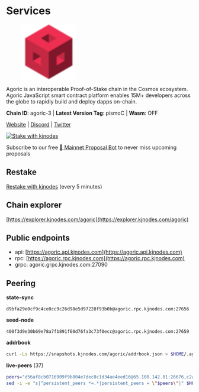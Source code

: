 # Services

<figure><img src="https://raw.githubusercontent.com/kj89/cosmos-images/main/logos/agoric.png" width="150" alt=""><figcaption></figcaption></figure>

Agoric is an interoperable Proof-of-Stake chain in the Cosmos ecosystem.  Agoric JavaScript smart contract platform enables 15M+ developers across the  globe to rapidly build and deploy dapps on-chain.

**Chain ID**: agoric-3 | **Latest Version Tag**: pismoC | **Wasm**: OFF

[Website](https://agoric.com) | [Discord](https://discord.com/invite/qDW8DRes4s) | [Twitter](https://twitter.com/agoric)

[![Stake with kjnodes](https://i.ibb.co/cr44Q8j/button-stake-with-kjnodes.png)](https://restake.app/agoric/agoricvaloper1ku5sm2twlsywdrp4wz3kfwgyrtqtp0lpr3nvk8)

Subscribe to our free [🤖 Mainnet Proposal Bot](https://t.me/kjnodes_proposal_bot) to never miss upcoming proposals

## Restake

[Restake with kjnodes](https://restake.app/agoric/agoricvaloper1ku5sm2twlsywdrp4wz3kfwgyrtqtp0lpr3nvk8) (every 5 minutes)
## Chain explorer
[https://explorer.kjnodes.com/agoric](https://explorer.kjnodes.com/agoric)

## Public endpoints

* api: [https://agoric.api.kjnodes.com](https://agoric.api.kjnodes.com)
* rpc: [https://agoric.rpc.kjnodes.com](https://agoric.rpc.kjnodes.com)
* grpc: agoric.grpc.kjnodes.com:27090

## Peering

**state-sync**

```text
d9bfa29e0cf9c4ce0cc9c26d98e5d97228f93b0b@agoric.rpc.kjnodes.com:27656
```

**seed-node**

```text
400f3d9e30b69e78a7fb891f60d76fa3c73f0ecc@agoric.rpc.kjnodes.com:27659
```

**addrbook**
```bash
curl -Ls https://snapshots.kjnodes.com/agoric/addrbook.json > $HOME/.agoric/config/addrbook.json
```

**live-peers** (37)
```bash
peers="d56af8cb0716909f9b804e7dec8c1d34ae4eed16@65.108.142.81:26676,c2a993a5c8905ee1be929352654b6a49ecf0726a@195.3.222.163:26656,506f9bca6ce2f29a2556427f90693a8ee1b100ff@178.128.238.183:26060,aede0d57cd77051cf1270675fa770c22e8074501@64.32.40.117:26656,d9bfa29e0cf9c4ce0cc9c26d98e5d97228f93b0b@65.109.88.38:27656,d03a9974f14ae380fdb7caf46ec71ce5278f0356@34.72.231.9:26656,0f642db2770d4dd3e0d030b2f14f1365e40f3b38@82.100.58.101:26657,9837ffb0e6efb898b55e02f53005b95a727f32d1@18.142.177.75:26656,e70955351f601ea5be9a9bf41032949a777f31b3@207.244.255.229:10003,a38a30c1dd31f63be2befd40b82964b215c3c288@165.22.251.28:26656,0464c8dded70d01f5ab50a8d6047a6b27ddf2ccd@84.244.95.232:26656,63bd6649f80362ce513027d99ef32c826fdbd259@45.9.62.136:26656,0837c0dac0bb15e79e64207bb0fa5a9a6fa42ad4@178.62.116.62:26656,711f6f36a6ec3924b6d721de6adce604092e59f2@116.202.226.169:26656,f095bb53006ebddcbbf29c8df70dddcba6419e36@142.93.145.13:26656,ca4c3b9d0cf78d934a3b972c328db2e4a9a66c42@64.32.40.114:26656,5e0acd690771af91625095185f6081dd1bccdb8f@78.47.21.189:26656,ee236040d06e78d70c3f34722407857615b1a755@34.66.30.56:26656,bb257b3a0829910477a3845430b6b1f7eb2b4235@34.146.189.78:26656,71bd0265037393f31ee9947a8e32fa494e51b637@135.181.218.98:26656,aea83f0d95f3732c700c7fd22f4afdf68f53e538@143.198.100.136:26656,ebc272824924ea1a27ea3183dd0b9ba713494f83@195.3.220.135:27106,f8ff12a774770fea36beadb303ccffc86863c6ec@65.109.69.59:14456,b8701af626159c0aac2d47b6009ce22988c32813@14.224.158.246:26656,b37f20e94ab5164cfcc25c3ba5816ba5a272a22c@46.4.116.21:26656,125911b3993930f69c873e3d8e80763d91cefab7@195.14.6.156:26656,c51a25f0ee9e8305e2c20ca116a4bc840c6fbbd5@65.108.234.23:14456,37933cb8069e22554e454294d529eddb0fdae145@52.56.185.212:26656,abc62ded9142361bd9832282242a53611785ffcd@51.81.109.109:26656,15f63de308337b66d8918ffaa74c6e956991bee9@138.201.120.161:28357,cef26a8de3aa31f1f4e63898b38667b0816f35d3@14.224.155.176:26656,8880e10d956bff921ef928794dcadcc22c7087b4@51.91.218.186:26656,1dfd1a8be38d892fa485e1b417bcf5f225b3f638@185.210.219.66:26656,9e673680df593d841b0e09c49f87409654d84ae9@95.217.202.49:37656,0861af66b3f637db967120d690758ee08222794c@75.119.148.118:36656,2aedd7163a8ee725507e461b13fb90c091ee1c42@128.0.51.32:26656,9ed68bef54712b46713ac755ab7a6e7ad30694ef@192.99.44.79:14456"
sed -i -e "s|^persistent_peers *=.*|persistent_peers = \"$peers\"|" $HOME/.agoric/config/config.toml
```
